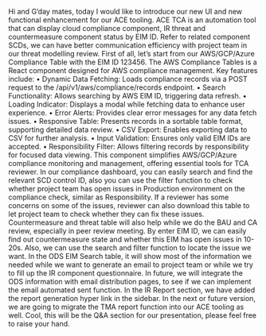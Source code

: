 Hi and G’day mates, today I would like to introduce our new UI and new functional enhancement for our ACE tooling. ACE TCA is an automation tool that can display cloud compliance component, IR threat and countermeasure component status by EIM ID. Refer to related component SCDs, we can have better communication efficiency with project team in our threat modelling review.
First of all, let’s start from our AWS/GCP/Azure Compliance Table with the EIM ID 123456. The AWS Compliance Tables is a React component designed for AWS compliance management. Key features include:
•	Dynamic Data Fetching: Loads compliance records via a POST request to the /api/v1/aws/compliance/records endpoint.
•	Search Functionality: Allows searching by AWS EIM ID, triggering data refresh.
•	Loading Indicator: Displays a modal while fetching data to enhance user experience.
•	Error Alerts: Provides clear error messages for any data fetch issues.
•	Responsive Table: Presents records in a sortable table format, supporting detailed data review.
•	CSV Export: Enables exporting data to CSV for further analysis.
•	Input Validation: Ensures only valid EIM IDs are accepted.
•	Responsibility Filter: Allows filtering records by responsibility for focused data viewing.
This component simplifies AWS/GCP/Azure compliance monitoring and management, offering essential tools for TCA reviewer. In our compliance dashboard, you can easily search and find the relevant SCD control ID, also you can use the filter function to check whether project team has open issues in Production environment on the compliance check, similar as Responsibility. If a reviewer has some concerns on some of the issues, reviewer can also download this table to let project team to check whether they can fix these issues.
Countermeasure and threat table will also help while we do the BAU and CA review, especially in peer review meeting. By enter EIM ID, we can easily find out countermeasure state and whether this EIM has open issues in 10-20s. Also, we can use the search and filter function to locate the issue we want.
In the ODS EIM Search table, it will show most of the information we needed while we want to generate an email to project team or while we try to fill up the IR component questionnaire. In future, we will integrate the ODS information with email distribution pages, to see if we can implement the email automated sent function.
In the IR Report section, we have added the report generation hyper link in the sidebar. In the next or future version, we are going to migrate the TMA report function into our ACE tooling as well.
Cool, this will be the Q&A section for our presentation, please feel free to raise your hand.
